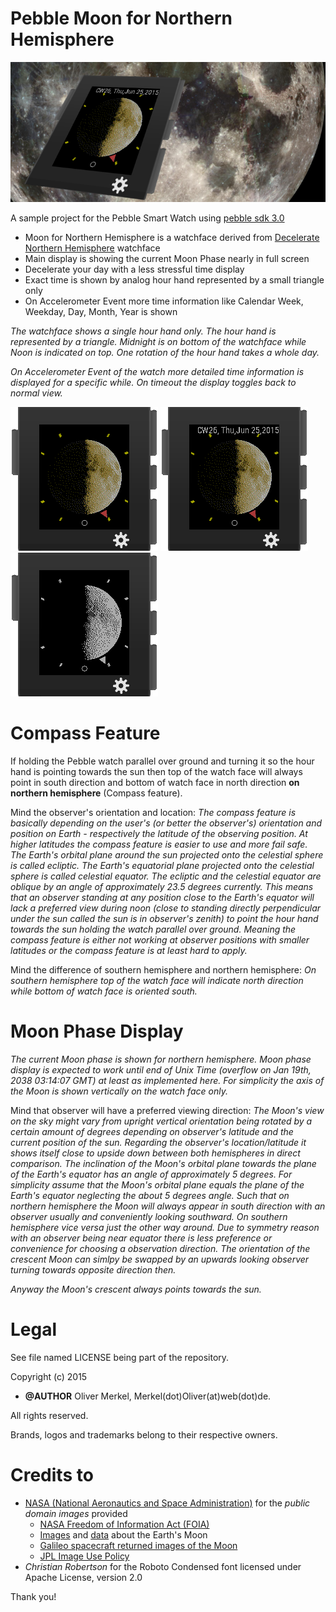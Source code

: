 Pebble Moon for Northern Hemisphere
===================================

![Marketing Banner](res/moon720x320.png)

A sample project for the Pebble Smart Watch
using [pebble sdk 3.0](https://developer.getpebble.com/sdk)

* Moon for Northern Hemisphere is a watchface derived from [Decelerate Northern Hemisphere](https://github.com/OMerkel/pebble-samples/tree/master/pebble_decelerate_northern_hemisphere) watchface
* Main display is showing the current Moon Phase nearly in full screen
* Decelerate your day with a less stressful time display
* Exact time is shown by analog hour hand represented by a small triangle only
* On Accelerometer Event more time information like Calendar Week, Weekday, Day, Month, Year is shown

_The watchface shows a single hour hand only. The hour hand is represented by a triangle.
Midnight is on bottom of the watchface while Noon is indicated on top.
One rotation of the hour hand takes a whole day._

_On Accelerometer Event of the watch more detailed time information is
displayed for a specific while. On timeout the display toggles back to normal view._

![Watchface Normal on Basalt SDK](res/screenshot_watchface_basalt.png)
![Watchface Detail](res/screenshot_watchface_detail.png)
![Watchface Normal on Aplite SDK](res/screenshot_watchface_aplite.png)

# Compass Feature

If holding the Pebble watch parallel over ground and turning it so the
hour hand is pointing towards the sun then top of the watch face will
always point in south direction and bottom of watch face in north
direction <b>on northern hemisphere</b> (Compass feature).

Mind the observer's orientation and location: _The compass feature is
basically depending on the user's (or better the observer's)
orientation and position on Earth - respectively the latitude of
the observing position. At higher latitudes the compass feature
is easier to use and more fail safe. The Earth's
orbital plane around the sun projected onto the celestial sphere
is called ecliptic. The Earth's equatorial plane projected
onto the celestial sphere is called celestial equator.
The ecliptic and the celestial equator are oblique by an angle
of approximately 23.5 degrees currently. This means that
an observer standing at any position close to the Earth's equator
will lack a preferred view during noon (close to standing directly
perpendicular under the sun called the sun is in observer's zenith)
to point the hour hand towards the sun holding the watch parallel
over ground. Meaning the compass feature is either not working
at observer positions with smaller latitudes or the compass
feature is at least hard to apply._

Mind the difference of southern hemisphere and northern hemisphere:
_On southern hemisphere top of the watch face will indicate north
direction while bottom of watch face is oriented south._ 

# Moon Phase Display

_The current Moon phase is shown for
northern hemisphere. Moon phase display is expected to work until end of
Unix Time (overflow on Jan 19th, 2038 03:14:07 GMT) at least as
implemented here. For simplicity the axis of the Moon is shown
vertically on the watch face only._

Mind that observer will have a preferred viewing direction:
_The Moon's view on the sky might vary from upright vertical
orientation being rotated by a certain amount of degrees
depending on observer's latitude
and the current position of the sun. Regarding the observer's
location/latitude it shows itself close to
upside down between both hemispheres in direct comparison. The
inclination of the Moon's orbital plane towards the
plane of the Earth's equator has an
angle of approximately 5 degrees. For
simplicity assume that the Moon's orbital
plane equals the plane of the Earth's equator
neglecting the about 5 degrees angle. Such that on northern
hemisphere the Moon will always appear in south direction with
an observer usually and conveniently looking southward. On
southern hemisphere vice versa just the other way around.
Due to symmetry reason with an observer being near equator
there is less preference or convenience for choosing a
observation direction. The orientation of the crescent Moon can simlpy
be swapped by an upwards looking observer turning towards opposite
direction then._

_Anyway the Moon's crescent always points towards the sun._

# Legal

See file named LICENSE being part of the repository.

Copyright (c) 2015

* __@AUTHOR__ Oliver Merkel, Merkel(dot)Oliver(at)web(dot)de.

All rights reserved.

Brands, logos and trademarks belong to their respective owners.

# Credits to

* [NASA (National Aeronautics and Space Administration)](http://www.nasa.gov) for the _public domain images_ provided
    * [NASA Freedom of Information Act (FOIA)](http://www.nasa.gov/FOIA/index.html)
    * [Images](http://moon.nasa.gov/images.cfm) and [data](http://www.nasa.gov/moon) about the Earth's Moon
    * [Galileo spacecraft returned images of the Moon](http://photojournal.jpl.nasa.gov/catalog/PIA00405)
    * [JPL Image Use Policy](http://www.jpl.nasa.gov/imagepolicy)
* _Christian Robertson_ for the Roboto Condensed font licensed under Apache License, version 2.0

Thank you!
